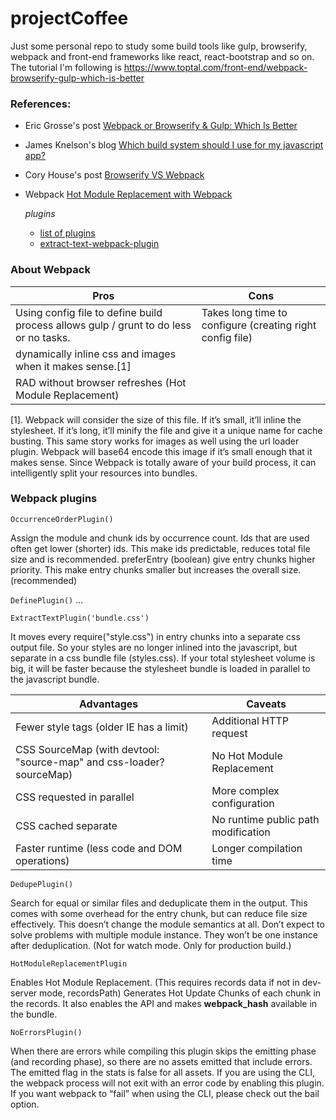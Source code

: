 # projectCoffee

Just some personal repo to study some build tools like gulp, browserify, webpack and front-end frameworks like react, react-bootstrap and so on.
The tutorial I'm following is https://www.toptal.com/front-end/webpack-browserify-gulp-which-is-better



### References:
- Eric Grosse's post [Webpack or Browserify & Gulp: Which Is Better](https://www.toptal.com/front-end/webpack-browserify-gulp-which-is-better)
- James Knelson's blog [Which build system should I use for my javascript app?](http://jamesknelson.com/which-build-system-should-i-use-for-my-javascript-app/)
- Cory House's post [Browserify VS Webpack](https://medium.com/@housecor/browserify-vs-webpack-b3d7ca08a0a9#.vwmsi3dsy)
- Webpack [Hot Module Replacement with Webpack](https://webpack.github.io/docs/hot-module-replacement-with-webpack.html)

  _plugins_
  - [list of plugins](https://webpack.github.io/docs/list-of-plugins.html)
  - [extract-text-webpack-plugin](https://www.npmjs.com/package/extract-text-webpack-plugin)


### About Webpack
Pros | Cons
---- | ----
Using config file to define build process allows gulp / grunt to do less or no tasks. | Takes long time to configure (creating right config file)
dynamically inline css and images when it makes sense.[1] |
RAD without browser refreshes (Hot Module Replacement) |

[1]. Webpack will consider the size of this file. If it’s small, it’ll inline the stylesheet. If it’s long, it’ll minify the file and give it a unique name for cache busting. This same story works for images as well using the url loader plugin.
Webpack will base64 encode this image if it’s small enough that it makes sense. Since Webpack is totally aware of your build process, it can intelligently split your resources into bundles.

### Webpack plugins
`OccurrenceOrderPlugin()`

Assign the module and chunk ids by occurrence count. Ids that are used often get lower (shorter) ids. This make ids predictable, reduces total file size and is recommended.
preferEntry (boolean) give entry chunks higher priority. This make entry chunks smaller but increases the overall size. (recommended)

`DefinePlugin()`
...

`ExtractTextPlugin('bundle.css')`

It moves every require("style.css") in entry chunks into a separate css output file. So your styles are no longer inlined into the javascript, but separate in a css bundle file (styles.css).
If your total stylesheet volume is big, it will be faster because the stylesheet bundle is loaded in parallel to the javascript bundle.

Advantages | Caveats
-----------|---------
Fewer style tags (older IE has a limit) | Additional HTTP request
CSS SourceMap (with devtool: "source-map" and css-loader?sourceMap) | No Hot Module Replacement
CSS requested in parallel | More complex configuration
CSS cached separate | No runtime public path modification
Faster runtime (less code and DOM operations) | Longer compilation time

`DedupePlugin()`

Search for equal or similar files and deduplicate them in the output. This comes with some overhead for the entry chunk, but can reduce file size effectively.
This doesn’t change the module semantics at all. Don’t expect to solve problems with multiple module instance. They won’t be one instance after deduplication.
(Not for watch mode. Only for production build.)

`HotModuleReplacementPlugin`

Enables Hot Module Replacement. (This requires records data if not in dev-server mode, recordsPath)
Generates Hot Update Chunks of each chunk in the records. It also enables the API and makes __webpack_hash__ available in the bundle.

`NoErrorsPlugin()`

When there are errors while compiling this plugin skips the emitting phase (and recording phase), so there are no assets emitted that include errors. The emitted flag in the stats is false for all assets. If you are using the CLI, the webpack process will not exit with an error code by enabling this plugin. If you want webpack to “fail” when using the CLI, please check out the bail option.